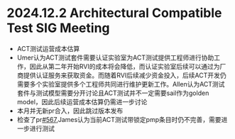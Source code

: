 # 2024.12.2 Architectural Compatible Test SIG Meeting

- ACT测试运营成本估算
- Umer认为ACT测试套件需要认证实验室为ACT测试提供工程师进行协助工作，因此从第二年开始RVI的成本将会降低，而认证实验室后续可以通过为厂商提供认证服务来获取资金。而随着RVI后续减少资金投入，后续ACT开发仍需要多个实验室提供多个工程师共同进行维护更新工作。Allen认为ACT测试套件与测试模型需要分开讨论且ACT测试并不一定需要sail作为golden model，因此后续运营成本估算仍需进一步讨论
- 本月并无新pr合入，因此跳过版本发布
- 检查了pr[#567](https://github.com/riscv-non-isa/riscv-arch-test/pull/567),James认为当前ACT测试带锁定pmp条目时仍不完善，需要进一步进行测试
